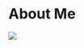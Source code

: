 # About Me

![](https://github-readme-stats.vercel.app/api/top-langs?username=5522079&show_icons=true&locale=en&layout=compact)
